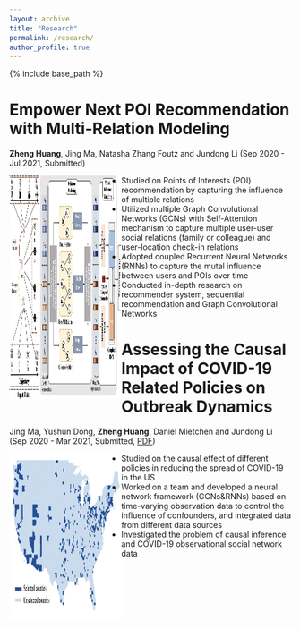 ```yaml
---
layout: archive
title: "Research"
permalink: /research/
author_profile: true
---
```

{% include base_path %}


Empower Next POI Recommendation with Multi-Relation Modeling   
======
__Zheng Huang__, Jing Ma, Natasha Zhang Foutz and Jundong Li (Sep 2020 - Jul 2021, Submitted)

<img src="../images/model_figure.png" align="left" width="200" height="400">


  *  Studied on Points of Interests (POI) recommendation by capturing the influence of multiple relations
  *  Utilized multiple Graph Convolutional Networks (GCNs) with Self-Attention mechanism to capture multiple user-user social relations (family or colleague) and user-location check-in relations
  *  Adopted coupled Recurrent Neural Networks (RNNs) to capture the mutal influence between users and POIs over time
  *  Conducted in-depth research on recommender system, sequential recommendation and Graph Convolutional Networks



Assessing the Causal Impact of COVID-19 Related Policies on Outbreak Dynamics
======
Jing Ma, Yushun Dong, __Zheng Huang__, Daniel Mietchen and Jundong Li (Sep 2020 - Mar 2021, Submitted, [PDF](https://arxiv.org/pdf/2106.01315.pdf))

<img src="../images/causal.png" align="left" width="200" height="300">


  *  Studied on the causal effect of different policies in reducing the spread of COVID-19 in the US
  *  Worked on a team and developed a neural network framework (GCNs&RNNs) based on time-varying observation data to control the influence of confounders, and integrated data from different data sources
  *  Investigated the problem of causal inference and COVID-19 observational social network data  





